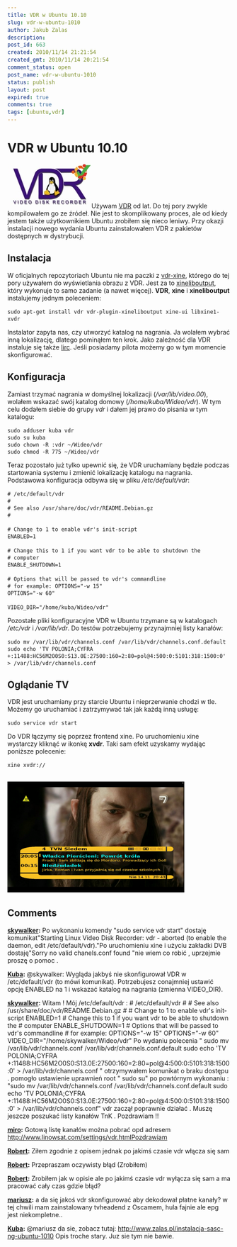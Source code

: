 ```yaml
---
title: VDR w Ubuntu 10.10
slug: vdr-w-ubuntu-1010
author: Jakub Zalas
description: 
post_id: 663
created: 2010/11/14 21:21:54
created_gmt: 2010/11/14 20:21:54
comment_status: open
post_name: vdr-w-ubuntu-1010
status: publish
layout: post
expired: true
comments: true
tags: [ubuntu,vdr]
---
```


<!--Jestem użytkownikiem VDR od lat. Do tej pory zwykle kompilowałem go ze źródeł. Nie jest to skomplikowany proces, ale od kiedy jestem także użytkownikiem Ubuntu zrobiłem się nieco leniwy. Przy okazji instalacji nowego wydania Ubuntu zainstalowałem VDR z pakietów dostępnych w dystrybucji.-->

# VDR w Ubuntu 10.10

![VDR w Ubuntu 10.10](/uploads/wp//2010/11/vdr-logo-ubuntu.jpg)Używam [VDR](http://www.tvdr.de/) od lat. Do tej pory zwykle kompilowałem go ze źródeł. Nie jest to skomplikowany proces, ale od kiedy jestem także użytkownikiem Ubuntu zrobiłem się nieco leniwy. Przy okazji instalacji nowego wydania Ubuntu zainstalowałem VDR z pakietów dostępnych w dystrybucji. 

## Instalacja

W oficjalnych repozytoriach Ubuntu nie ma paczki z [vdr-xine](http://home.vrweb.de/rnissl/), którego do tej pory używałem do wyświetlania obrazu z VDR. Jest za to [xineliboutput](http://xineliboutput.sourceforge.net/), który wykonuje to samo zadanie (a nawet więcej). **VDR**, **xine** i **xineliboutput** instalujemy jednym poleceniem: 
    
    
    sudo apt-get install vdr vdr-plugin-xineliboutput xine-ui libxine1-xvdr

Instalator zapyta nas, czy utworzyć katalog na nagrania. Ja wolałem wybrać inną lokalizację, dlatego pominąłem ten krok. Jako zależność dla VDR instaluje się także [lirc](http://www.lirc.org/). Jeśli posiadamy pilota możemy go w tym momencie skonfigurować. 

## Konfiguracja

Zamiast trzymać nagrania w domyślnej lokalizacji (_/var/lib/video.00_), wolałem wskazać swój katalog domowy (_/home/kuba/Wideo/vdr_). W tym celu dodałem siebie do grupy _vdr_ i dałem jej prawo do pisania w tym katalogu: 
    
    
    sudo adduser kuba vdr
    sudo su kuba
    sudo chown -R :vdr ~/Wideo/vdr
    sudo chmod -R 775 ~/Wideo/vdr

Teraz pozostało już tylko upewnić się, że VDR uruchamiany będzie podczas startowania systemu i zmienić lokalizację katalogu na nagrania. Podstawowa konfiguracja odbywa się w pliku _/etc/default/vdr_: 
    
    
    # /etc/default/vdr
    #
    # See also /usr/share/doc/vdr/README.Debian.gz
    #
    
    # Change to 1 to enable vdr's init-script
    ENABLED=1
    
    # Change this to 1 if you want vdr to be able to shutdown the
    # computer
    ENABLE_SHUTDOWN=1
    
    # Options that will be passed to vdr's commandline
    # for example: OPTIONS="-w 15"
    OPTIONS="-w 60"
    
    VIDEO_DIR="/home/kuba/Wideo/vdr"

Pozostałe pliki konfiguracyjne VDR w Ubuntu trzymane są w katalogach _/etc/vdr_ i _/var/lib/vdr_. Do testów potrzebujemy przynajmniej listy kanałów: 
    
    
    sudo mv /var/lib/vdr/channels.conf /var/lib/vdr/channels.conf.default
    sudo echo 'TV POLONIA;CYFRA +:11488:HC56M2O0S0:S13.0E:27500:160=2:80=pol@4:500:0:5101:318:1500:0' > /var/lib/vdr/channels.conf

## Oglądanie TV

VDR jest uruchamiany przy starcie Ubuntu i nieprzerwanie chodzi w tle. Możemy go uruchamiać i zatrzymywać tak jak każdą inną usługę: 
    
    
    sudo service vdr start

Do VDR łączymy się poprzez frontend xine. Po uruchomieniu xine wystarczy kliknąć w ikonkę **xvdr**. Taki sam efekt uzyskamy wydając poniższe polecenie: 
    
    
    xine xvdr://

## ![VDR](/uploads/wp//2010/11/vdr-tvn7-400x250.png)

## Comments

**[skywalker](#3012 "2010-12-23 09:37:02"):** Po wykonaniu komendy "sudo service vdr start" dostaję komunikat"Starting Linux Video Disk Recorder: vdr - aborted (to enable the daemon, edit /etc/default/vdr)."Po uruchomieniu xine i użyciu zakładki DVB dostaję"Sorry no valid chanels.conf found "nie wiem co robić , uprzejmie proszę o pomoc .

**[Kuba](#3013 "2010-12-24 06:21:17"):** @skywalker: Wygląda jakbyś nie skonfigurował VDR w /etc/default/vdr (to mówi komunikat). Potrzebujesz conajmniej ustawić opcję ENABLED na 1 i wskazać katalog na nagrania (zmienna VIDEO_DIR).

**[skywalker](#3014 "2010-12-27 03:07:17"):** Witam ! Mój /etc/default/vdr : # /etc/default/vdr # # See also /usr/share/doc/vdr/README.Debian.gz # # Change to 1 to enable vdr's init-script ENABLED=1 # Change this to 1 if you want vdr to be able to shutdown the # computer ENABLE_SHUTDOWN=1 # Options that will be passed to vdr's commandline # for example: OPTIONS="-w 15" OPTIONS="-w 60" VIDEO_DIR="/home/skywalker/Wideo/vdr" Po wydaniu polecenia " sudo mv /var/lib/vdr/channels.conf /var/lib/vdr/channels.conf.default sudo echo 'TV POLONIA;CYFRA +:11488:HC56M2O0S0:S13.0E:27500:160=2:80=pol@4:500:0:5101:318:1500:0' > /var/lib/vdr/channels.conf " otrzymywałem komunikat o braku dostępu . pomogło ustawienie uprawnień root " sudo su" po powtórnym wykonaniu : "sudo mv /var/lib/vdr/channels.conf /var/lib/vdr/channels.conf.default sudo echo 'TV POLONIA;CYFRA +:11488:HC56M2O0S0:S13.0E:27500:160=2:80=pol@4:500:0:5101:318:1500:0' > /var/lib/vdr/channels.conf" vdr zaczął poprawnie działać . Muszę jeszcze poszukać listy kanałów TnK . Pozdrawiam !!

**[miro](#3042 "2011-05-02 09:26:19"):** Gotową listę kanałów można pobrać opd adresem http://www.linowsat.com/settings/vdr.htmlPozdrawiam

**[Robert](#3079 "2011-10-27 06:59:25"):** Ziłem zgodnie z opisem jednak po jakimś czasie vdr włącza się sam

**[Robert](#3080 "2011-10-27 07:02:37"):** Przepraszam oczywisty błąd (Zrobiłem)

**[Robert](#3081 "2011-10-27 07:05:00"):** Zrobiłem jak w opisie ale po jakimś czasie vdr wyłącza się sam a ma pracować cały czas gdzie błąd?

**[mariusz](#3088 "2012-05-15 12:26:46"):** a da się jakoś vdr skonfigurować aby dekodował płatne kanały? w tej chwili mam zainstalowany tvheadend z Oscamem, hula fajnie ale epg jest niekompletne..

**[Kuba](#3089 "2012-05-16 16:52:28"):** @mariusz da sie, zobacz tutaj: http://www.zalas.pl/instalacja-sasc-ng-ubuntu-1010 Opis troche stary. Juz sie tym nie bawie.

